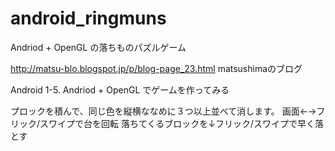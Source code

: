 # android_ringmuns
Andriod + OpenGL の落ちものパズルゲーム

http://matsu-blo.blogspot.jp/p/blog-page_23.html
matsushimaのブログ

Android
1-5. Andriod + OpenGL でゲームを作ってみる

プロックを積んで、同じ色を縦横ななめに３つ以上並べて消します。
画面←→フリック/スワイプで台を回転
落ちてくるブロックを↓フリック/スワイプで早く落とす
